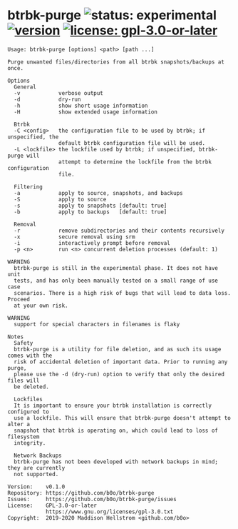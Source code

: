 btrbk-purge ![status: experimental](https://img.shields.io/badge/status-experimental-red?style=flat) [![version](https://img.shields.io/github/v/tag/b0o/btrfs-extras?style=flat&color=yellow&label=version&sort=semver)](https://github.com/b0o/btrfs-extras/releases) [![license: gpl-3.0-or-later](https://img.shields.io/github/license/b0o/btrfs-extras?style=flat&color=green)](https://opensource.org/licenses/GPL-3.0) 
===

```
Usage: btrbk-purge [options] <path> [path ...]

Purge unwanted files/directories from all btrbk snapshots/backups at once.

Options
  General
  -v            verbose output
  -d            dry-run
  -h            show short usage information
  -H            show extended usage information

  Btrbk
  -C <config>   the configuration file to be used by btrbk; if unspecified, the
                default btrbk configuration file will be used.
  -L <lockfile> the lockfile used by btrbk; if unspecified, btrbk-purge will
                attempt to determine the lockfile from the btrbk configuration
                file.

  Filtering
  -a            apply to source, snapshots, and backups
  -S            apply to source
  -s            apply to snapshots [default: true]
  -b            apply to backups   [default: true]

  Removal
  -r            remove subdirectories and their contents recursively
  -x            secure removal using srm
  -i            interactively prompt before removal
  -p <n>        run <n> concurrent deletion processes (default: 1)

WARNING
  btrbk-purge is still in the experimental phase. It does not have unit
  tests, and has only been manually tested on a small range of use case
  scenarios. There is a high risk of bugs that will lead to data loss. Proceed
  at your own risk.

WARNING
  support for special characters in filenames is flaky

Notes
  Safety
  btrbk-purge is a utility for file deletion, and as such its usage comes with the
  risk of accidental deletion of important data. Prior to running any purge,
  please use the -d (dry-run) option to verify that only the desired files will
  be deleted.

  Lockfiles
  It is important to ensure your btrbk installation is correctly configured to
  use a lockfile. This will ensure that btrbk-purge doesn't attempt to alter a
  snapshot that btrbk is operating on, which could lead to loss of filesystem
  integrity.

  Network Backups
  btrbk-purge has not been developed with network backups in mind; they are currently
  not supported.

Version:    v0.1.0
Repository: https://github.com/b0o/btrbk-purge
Issues:     https://github.com/b0o/btrbk-purge/issues
License:    GPL-3.0-or-later
            https://www.gnu.org/licenses/gpl-3.0.txt
Copyright:  2019-2020 Maddison Hellstrom <github.com/b0o>
```
